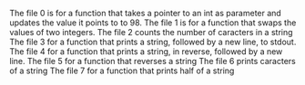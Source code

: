 The file 0 is for a function that takes a pointer to an int as parameter and updates the value it points to to 98.
The file 1 is for a function that swaps the values of two integers.
The file 2 counts the number of caracters in a string
The file 3 for a function that prints a string, followed by a new line, to stdout.
The file 4 for a function that prints a string, in reverse, followed by a new line.
The file 5 for a function that reverses a string
The file 6 prints caracters of a string
The file 7 for a function that prints half of a string
